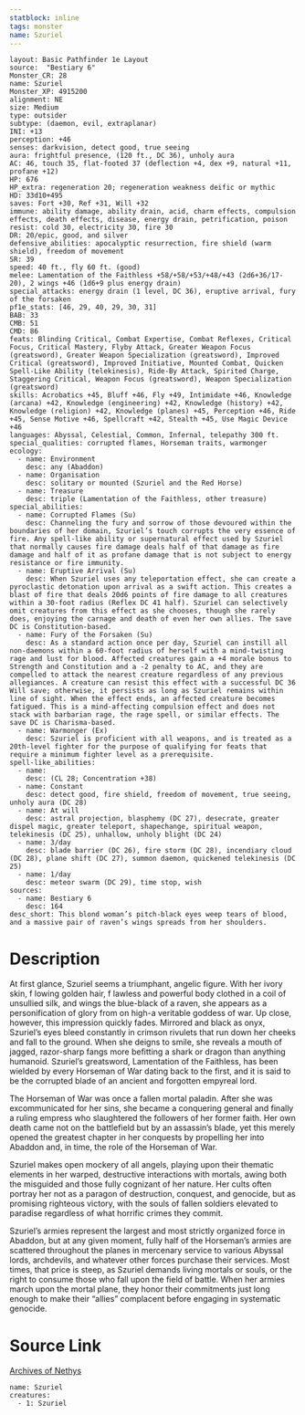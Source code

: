 ```yaml
---
statblock: inline
tags: monster
name: Szuriel
---
```

```statblock
layout: Basic Pathfinder 1e Layout
source:  "Bestiary 6"
Monster_CR: 28
name: Szuriel
Monster_XP: 4915200
alignment: NE
size: Medium
type: outsider
subtype: (daemon, evil, extraplanar)
INI: +13
perception: +46
senses: darkvision, detect good, true seeing
aura: frightful presence, (120 ft., DC 36), unholy aura
AC: 46, touch 35, flat-footed 37 (deflection +4, dex +9, natural +11, profane +12)
HP: 676
HP_extra: regeneration 20; regeneration weakness deific or mythic
HD: 33d10+495
saves: Fort +30, Ref +31, Will +32
immune: ability damage, ability drain, acid, charm effects, compulsion effects, death effects, disease, energy drain, petrification, poison
resist: cold 30, electricity 30, fire 30
DR: 20/epic, good, and silver
defensive_abilities: apocalyptic resurrection, fire shield (warm shield), freedom of movement
SR: 39
speed: 40 ft., fly 60 ft. (good)
melee: Lamentation of the Faithless +58/+58/+53/+48/+43 (2d6+36/17-20), 2 wings +46 (1d6+9 plus energy drain)
special_attacks: energy drain (1 level, DC 36), eruptive arrival, fury of the forsaken
pf1e_stats: [46, 29, 40, 29, 30, 31]
BAB: 33
CMB: 51
CMD: 86
feats: Blinding Critical, Combat Expertise, Combat Reflexes, Critical Focus, Critical Mastery, Flyby Attack, Greater Weapon Focus (greatsword), Greater Weapon Specialization (greatsword), Improved Critical (greatsword), Improved Initiative, Mounted Combat, Quicken Spell-Like Ability (telekinesis), Ride-By Attack, Spirited Charge, Staggering Critical, Weapon Focus (greatsword), Weapon Specialization (greatsword)
skills: Acrobatics +45, Bluff +46, Fly +49, Intimidate +46, Knowledge (arcana) +42, Knowledge (engineering) +42, Knowledge (history) +42, Knowledge (religion) +42, Knowledge (planes) +45, Perception +46, Ride +45, Sense Motive +46, Spellcraft +42, Stealth +45, Use Magic Device +46
languages: Abyssal, Celestial, Common, Infernal, telepathy 300 ft.
special_qualities: corrupted flames, Horseman traits, warmonger
ecology:
  - name: Environment
    desc: any (Abaddon)
  - name: Organisation
    desc: solitary or mounted (Szuriel and the Red Horse)
  - name: Treasure
    desc: triple (Lamentation of the Faithless, other treasure)
special_abilities:
  - name: Corrupted Flames (Su)
    desc: Channeling the fury and sorrow of those devoured within the boundaries of her domain, Szuriel’s touch corrupts the very essence of fire. Any spell-like ability or supernatural effect used by Szuriel that normally causes fire damage deals half of that damage as fire damage and half of it as profane damage that is not subject to energy resistance or fire immunity.
  - name: Eruptive Arrival (Su)
    desc: When Szuriel uses any teleportation effect, she can create a pyroclastic detonation upon arrival as a swift action. This creates a blast of fire that deals 20d6 points of fire damage to all creatures within a 30-foot radius (Reflex DC 41 half). Szuriel can selectively omit creatures from this effect as she chooses, though she rarely does, enjoying the carnage and death of even her own allies. The save DC is Constitution-based.
  - name: Fury of the Forsaken (Su)
    desc: As a standard action once per day, Szuriel can instill all non-daemons within a 60-foot radius of herself with a mind-twisting rage and lust for blood. Affected creatures gain a +4 morale bonus to Strength and Constitution and a -2 penalty to AC, and they are compelled to attack the nearest creature regardless of any previous allegiances. A creature can resist this effect with a successful DC 36 Will save; otherwise, it persists as long as Szuriel remains within line of sight. When the effect ends, an affected creature becomes fatigued. This is a mind-affecting compulsion effect and does not stack with barbarian rage, the rage spell, or similar effects. The save DC is Charisma-based.
  - name: Warmonger (Ex)
    desc: Szuriel is proficient with all weapons, and is treated as a 20th-level fighter for the purpose of qualifying for feats that require a minimum fighter level as a prerequisite.
spell-like_abilities:
  - name:
    desc: (CL 28; Concentration +38)
  - name: Constant
    desc: detect good, fire shield, freedom of movement, true seeing, unholy aura (DC 28)
  - name: At will
    desc: astral projection, blasphemy (DC 27), desecrate, greater dispel magic, greater teleport, shapechange, spiritual weapon, telekinesis (DC 25), unhallow, unholy blight (DC 24)
  - name: 3/day
    desc: blade barrier (DC 26), fire storm (DC 28), incendiary cloud (DC 28), plane shift (DC 27), summon daemon, quickened telekinesis (DC 25)
  - name: 1/day
    desc: meteor swarm (DC 29), time stop, wish
sources:
  - name: Bestiary 6
    desc: 164
desc_short: This blond woman’s pitch-black eyes weep tears of blood, and a massive pair of raven’s wings spreads from her shoulders.
```
# Description
At first glance, Szuriel seems a triumphant, angelic figure. With her ivory skin, f lowing golden hair, f lawless and powerful body clothed in a coil of unsullied silk, and wings the blue-black of a raven, she appears as a personification of glory from on high-a veritable goddess of war. Up close, however, this impression quickly fades. Mirrored and black as onyx, Szuriel’s eyes bleed constantly in crimson rivulets that run down her cheeks and fall to the ground. When she deigns to smile, she reveals a mouth of jagged, razor-sharp fangs more befitting a shark or dragon than anything humanoid. Szuriel’s greatsword, Lamentation of the Faithless, has been wielded by every Horseman of War dating back to the first, and it is said to be the corrupted blade of an ancient and forgotten empyreal lord. 

The Horseman of War was once a fallen mortal paladin. After she was excommunicated for her sins, she became a conquering general and finally a ruling empress who slaughtered the followers of her former faith. Her own death came not on the battlefield but by an assassin’s blade, yet this merely opened the greatest chapter in her conquests by propelling her into Abaddon and, in time, the role of the Horseman of War. 

Szuriel makes open mockery of all angels, playing upon their thematic elements in her warped, destructive interactions with mortals, awing both the misguided and those fully cognizant of her nature. Her cults often portray her not as a paragon of destruction, conquest, and genocide, but as promising righteous victory, with the souls of fallen soldiers elevated to paradise regardless of what horrific crimes they commit. 

Szuriel’s armies represent the largest and most strictly organized force in Abaddon, but at any given moment, fully half of the Horseman’s armies are scattered throughout the planes in mercenary service to various Abyssal lords, archdevils, and whatever other forces purchase their services. Most times, that price is steep, as Szuriel demands living mortals or souls, or the right to consume those who fall upon the field of battle. When her armies march upon the mortal plane, they honor their commitments just long enough to make their “allies” complacent before engaging in systematic genocide.
# Source Link
[Archives of Nethys](https://aonprd.com/MonsterDisplay.aspx?ItemName=Szuriel)
```encounter-table
name: Szuriel
creatures:
  - 1: Szuriel
```
